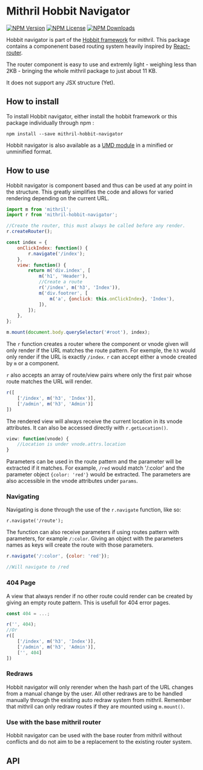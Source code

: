 # Mithril Hobbit Navigator

[![NPM Version](https://img.shields.io/npm/v/mithril-hobbit-navigator.svg)](https://www.npmjs.com/package/mithril-hobbit-navigator) [![NPM License](https://img.shields.io/npm/l/mithril-hobbit-navigator.svg)](https://www.npmjs.com/package/mithril-hobbit-navigator) [![NPM Downloads](https://img.shields.io/npm/dm/mithril-hobbit-navigator.svg)](https://www.npmjs.com/package/mithril-hobbit-navigator)

Hobbit navigator is part of the [Hobbit framework](https://github.com/Minivera/mithril-hobbit) for mithril. This package contains a componenent based routing system heavily inspired by [React-router](https://github.com/ReactTraining/react-router).

The router component is easy to use and extremly light - weighing less than 2KB - bringing the whole mithril package to just about 11 KB.

It does not support any JSX structure (Yet).

## How to install

To install Hobbit navigator, either install the hobbit framework or this package individually through npm :

`npm install --save mithril-hobbit-navigator`

Hobbit navigator is also available as a [UMD module](https://github.com/Minivera/mithril-hobbit/tree/master/packages/hobbit-navigator/umd) in a minified or unminified format.

## How to use

Hobbit navigator is component based and thus can be used at any point in the structure. This greatly simplifies the code and allows for varied rendering depending on the current URL.

```javascript
import m from 'mithril';
import r from 'mithril-hobbit-navigator';

//Create the router, this must always be called before any render.
r.createRouter();

const index = {
    onClickIndex: function() {
        r.navigate('/index');
    },
    view: function() {
        return m('div.index', [
            m('h1', 'Header'),
            //Create a route
            r('/index', m('h3', 'Index')),
            m('div.footrer', [
                m('a', {onclick: this.onClickIndex}, 'Index'),
            ]),
        ]);
    },
};

m.mount(document.body.querySelector('#root'), index);
```

The `r` function creates a router where the component or vnode given will only render if the URL matches the route pattern. For exemple, the `h3` would only render if the URL is exactly `/index`. `r` can accept either a vnode created by `m` or a component.

`r` also accepts an array of route/view pairs where only the first pair whose route matches the URL will render.

```javascript
r([
    ['/index', m('h3', 'Index')],
    ['/admin', m('h3', 'Admin')]
])
```

The rendered view will always receive the current location in its vnode attributes. It can also be accessed directly with `r.getLocation()`.

```javascript
view: function(vnode) {
    //Location is under vnode.attrs.location
}
```

Parameters can be used in the route pattern and the parameter will be extracted if it matches. For example, `/red` would match '/:color' and the parameter object `{color: 'red'}` would be extracted. The parameters are also accessible in the vnode attributes under `params`.

### Navigating
Navigating is done through the use of the `r.navigate` function, like so:

`r.navigate('/route');`

The function can also receive parameters if using routes pattern with parameters, for example `/:color`. Giving an object with the parameters names as keys will create the route with those parameters.

```javascript
r.navigate('/:color', {color: 'red'});

//Will navigate to /red
```

### 404 Page
A view that always render if no other route could render can be created by giving an empty route pattern. This is usefull for 404 error pages.

```javascript
const 404 = ...;

r('', 404);
//Or
r([
    ['/index', m('h3', 'Index')],
    ['/admin', m('h3', 'Admin')],
    ['', 404]
])
```

### Redraws
Hobbit navigator will only rerender when the hash part of the URL changes from a manual change by the user. All other redraws are to be handled manually through the existing auto redraw system from mithril. Remember that mithril can only redraw routes if they are mounted using `m.mount()`.

### Use with the base mithril router
Hobbit navigator can be used with the base router from mithril without conflicts and do not aim to be a replacement to the existing router system.

## API